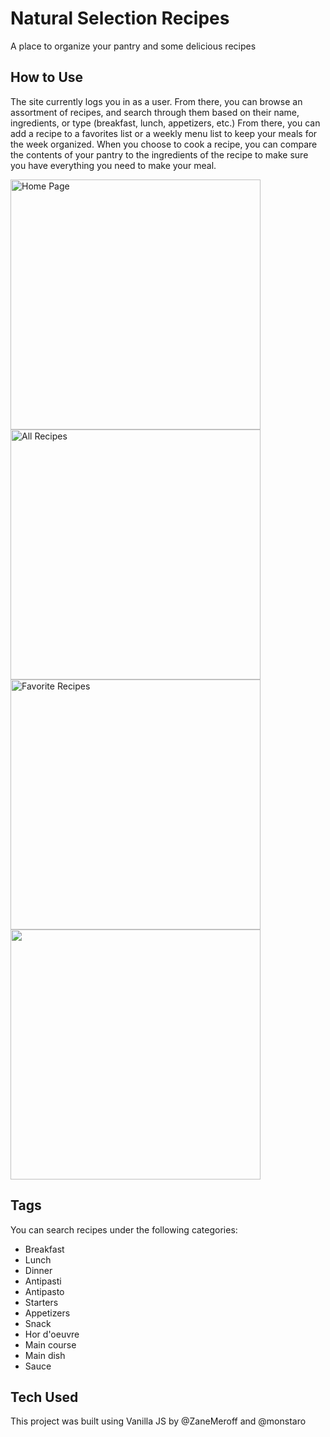 # Natural Selection Recipes

A place to organize your pantry and some delicious recipes
## How to Use 

The site currently logs you in as a user. From there, you can browse an assortment of recipes, and search through them based on their name, ingredients, or type (breakfast, lunch, appetizers, etc.)
From there, you can add a recipe to a favorites list or a weekly menu list to keep your meals for the week organized. 
When you choose to cook a recipe, you can compare the contents of your pantry to the ingredients of the recipe to make sure you have everything you need to make your meal. 


<img width="400" display="inline" alt="Home Page" src="https://user-images.githubusercontent.com/32964891/70648551-8979d300-1c08-11ea-8c79-d2c96648a07a.png"> <img width="400" display="inline" alt="All Recipes" src="https://user-images.githubusercontent.com/32964891/70648552-8979d300-1c08-11ea-97b8-7f4e61ccea87.png"> <img width="400" display="inline" alt="Favorite Recipes" src="https://user-images.githubusercontent.com/32964891/70648553-8979d300-1c08-11ea-9cb5-fddc5fdfa859.png"> <img width="400" display="inline" alt="" src="https://user-images.githubusercontent.com/32964891/70648554-8979d300-1c08-11ea-875f-d3b92c39f74b.png">



## Tags

You can search recipes under the following categories:

- Breakfast
- Lunch
- Dinner
- Antipasti
- Antipasto
- Starters
- Appetizers
- Snack
- Hor d'oeuvre
- Main course
- Main dish
- Sauce

## Tech Used

This project was built using Vanilla JS by @ZaneMeroff and @monstaro


